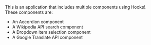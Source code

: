 This is an application that includes multiple components using Hooks!.  These components are: 
- An Accordion component
-  A Wikipedia API search component
- A Dropdown item selection component 
- A Google Translate API component
